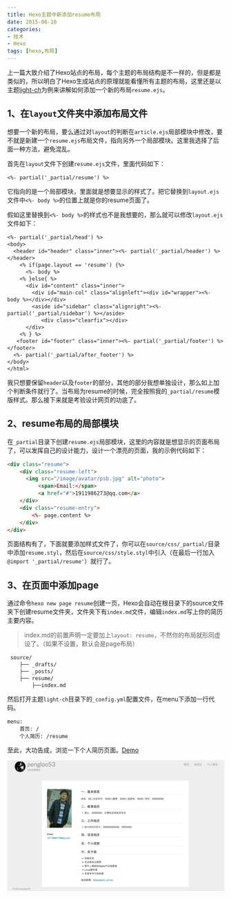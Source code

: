 ```yaml
---
title: Hexo主题中新添加resume布局
date: 2015-06-10
categories:
- 技术
- Hexo
tags: [hexo,布局]
---
```


上一篇大致介绍了Hexo站点的布局，每个主题的布局结构是不一样的，但是都是类似的，所以明白了Hexo生成站点的原理就能看懂所有主题的布局，这里还是以主题[light-ch](https://github.com/pengloo53/light-ch)为例来讲解如何添加一个新的布局`resume.ejs`。
<!-- more -->
## 1、在`layout`文件夹中添加布局文件
想要一个新的布局，要么通过对`layout`的判断在`article.ejs`局部模块中修改，要不就是新建一个`resume.ejs`布局文件，指向另外一个局部模块。这里我选择了后面一种方法，避免混乱。

首先在`layout`文件下创建`resume.ejs`文件，里面代码如下：

```
<%- partial('_partial/resume') %>
```

它指向的是一个局部模块，里面就是想要显示的样式了。把它替换到`layout.ejs`文件中`<%- body %>`的位置上就是你的resume页面了。

假如这里替换到`<%- body %>`的样式也不是我想要的，那么就可以修改`layout.ejs`文件如下：

```
<%- partial('_partial/head') %>
<body>
  <header id="header" class="inner"><%- partial('_partial/header') %></header>
    <% if(page.layout == 'resume') {%>
      <%- body %>
    <% }else{ %>
      <div id="content" class="inner">
  		<div id="main-col" class="alignleft"><div id="wrapper"><%- body %></div></div>
  		<aside id="sidebar" class="alignright"><%- partial('_partial/sidebar') %></aside>
           <div class="clearfix"></div>
      </div>
  	<% } %>
   <footer id="footer" class="inner"><%- partial('_partial/footer') %></footer>
  <%- partial('_partial/after_footer') %>
</body>
</html>
```

我只想要保留`header`以及`footer`的部分，其他的部分我想单独设计，那么如上加个判断条件就行了。当布局为resume的时候，完全按照我的`_partial/resume`模版样式。那么接下来就是考验设计网页的功底了。

## 2、resume布局的局部模块
在`_partial`目录下创建`resume.ejs`局部模块，这里的内容就是想显示的页面布局了，可以发挥自己的设计能力，设计一个漂亮的页面，我的示例代码如下：

```html
<div class="resume">
    <div class="resume-left">
      <img src="/image/avatar/psb.jpg" alt="photo">
          <span>Email:</span>
          <a href="#">1911986273@qq.com</a>
    </div>
    <div class="resume-entry">
        <%- page.content %>
    </div>
</div>
```

页面结构有了，下面就要添加样式文件了，你可以在`source/css/_partial/`目录中添加`resume.styl`，然后在`source/css/style.styl`中引入（在最后一行加入`@import '_partial/resume'`）就行了。

## 3、在页面中添加page
通过命令`hexo new page resume`创建一页，Hexo会自动在根目录下的source文件夹下创建resume文件夹，文件夹下有`index.md`文件，编辑`index.md`写上你的简历主要内容。

> index.md的前置声明一定要加上`layout: resume`，不然你的布局就形同虚设了。（如果不设置，默认会是page布局）

	 source/
		├── _drafts/
		├── _posts/
		├── resume/
			├──index.md
			
然后打开主题`light-ch`目录下的`_config.yml`配置文件，在menu下添加一行代码。

	menu:
		首页: /
		个人简历: /resume
		
至此，大功告成，浏览一下个人简历页面。[Demo](https://pengloo53.coding.me/about)

![](/image/hexo/resume01.png)